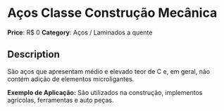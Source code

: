 # Aços Classe Construção Mecânica

**Price**: R$ 0
**Category**: Aços / Laminados a quente

## Description
São aços que apresentam médio e elevado teor de C e, em geral, não contém adição de elementos microligantes.

**Exemplo de Aplicação:** São utilizados na construção, implementos agrícolas, ferramentas e auto peças.